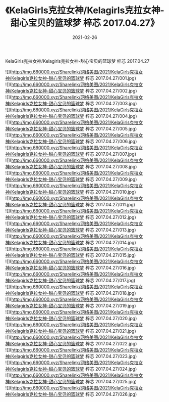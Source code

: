 ﻿---
layout: post
title:  《KelaGirls克拉女神/Kelagirls克拉女神-甜心宝贝的篮球梦 梓芯 2017.04.27》
date:   2021-02-26
img: http://img.660000.xyz/Sharelink/网络美图/2021/KelaGirls克拉女神/Kelagirls克拉女神-甜心宝贝的篮球梦 梓芯 2017.04.27/000.jpg
categories: [美女, 清纯, 唯美]
---

KelaGirls克拉女神/Kelagirls克拉女神-甜心宝贝的篮球梦 梓芯 2017.04.27

 ![](http://img.660000.xyz/Sharelink/网络美图/2021/KelaGirls克拉女神/Kelagirls克拉女神-甜心宝贝的篮球梦 梓芯 2017.04.27/001.jpg) <br>![](http://img.660000.xyz/Sharelink/网络美图/2021/KelaGirls克拉女神/Kelagirls克拉女神-甜心宝贝的篮球梦 梓芯 2017.04.27/002.jpg) <br>![](http://img.660000.xyz/Sharelink/网络美图/2021/KelaGirls克拉女神/Kelagirls克拉女神-甜心宝贝的篮球梦 梓芯 2017.04.27/003.jpg) <br>![](http://img.660000.xyz/Sharelink/网络美图/2021/KelaGirls克拉女神/Kelagirls克拉女神-甜心宝贝的篮球梦 梓芯 2017.04.27/004.jpg) <br>![](http://img.660000.xyz/Sharelink/网络美图/2021/KelaGirls克拉女神/Kelagirls克拉女神-甜心宝贝的篮球梦 梓芯 2017.04.27/005.jpg) <br>![](http://img.660000.xyz/Sharelink/网络美图/2021/KelaGirls克拉女神/Kelagirls克拉女神-甜心宝贝的篮球梦 梓芯 2017.04.27/006.jpg) <br>![](http://img.660000.xyz/Sharelink/网络美图/2021/KelaGirls克拉女神/Kelagirls克拉女神-甜心宝贝的篮球梦 梓芯 2017.04.27/007.jpg) <br>![](http://img.660000.xyz/Sharelink/网络美图/2021/KelaGirls克拉女神/Kelagirls克拉女神-甜心宝贝的篮球梦 梓芯 2017.04.27/008.jpg) <br>![](http://img.660000.xyz/Sharelink/网络美图/2021/KelaGirls克拉女神/Kelagirls克拉女神-甜心宝贝的篮球梦 梓芯 2017.04.27/009.jpg) <br>![](http://img.660000.xyz/Sharelink/网络美图/2021/KelaGirls克拉女神/Kelagirls克拉女神-甜心宝贝的篮球梦 梓芯 2017.04.27/010.jpg) <br>![](http://img.660000.xyz/Sharelink/网络美图/2021/KelaGirls克拉女神/Kelagirls克拉女神-甜心宝贝的篮球梦 梓芯 2017.04.27/011.jpg) <br>![](http://img.660000.xyz/Sharelink/网络美图/2021/KelaGirls克拉女神/Kelagirls克拉女神-甜心宝贝的篮球梦 梓芯 2017.04.27/012.jpg) <br>![](http://img.660000.xyz/Sharelink/网络美图/2021/KelaGirls克拉女神/Kelagirls克拉女神-甜心宝贝的篮球梦 梓芯 2017.04.27/013.jpg) <br>![](http://img.660000.xyz/Sharelink/网络美图/2021/KelaGirls克拉女神/Kelagirls克拉女神-甜心宝贝的篮球梦 梓芯 2017.04.27/014.jpg) <br>![](http://img.660000.xyz/Sharelink/网络美图/2021/KelaGirls克拉女神/Kelagirls克拉女神-甜心宝贝的篮球梦 梓芯 2017.04.27/015.jpg) <br>![](http://img.660000.xyz/Sharelink/网络美图/2021/KelaGirls克拉女神/Kelagirls克拉女神-甜心宝贝的篮球梦 梓芯 2017.04.27/016.jpg) <br>![](http://img.660000.xyz/Sharelink/网络美图/2021/KelaGirls克拉女神/Kelagirls克拉女神-甜心宝贝的篮球梦 梓芯 2017.04.27/017.jpg) <br>![](http://img.660000.xyz/Sharelink/网络美图/2021/KelaGirls克拉女神/Kelagirls克拉女神-甜心宝贝的篮球梦 梓芯 2017.04.27/018.jpg) <br>![](http://img.660000.xyz/Sharelink/网络美图/2021/KelaGirls克拉女神/Kelagirls克拉女神-甜心宝贝的篮球梦 梓芯 2017.04.27/019.jpg) <br>![](http://img.660000.xyz/Sharelink/网络美图/2021/KelaGirls克拉女神/Kelagirls克拉女神-甜心宝贝的篮球梦 梓芯 2017.04.27/020.jpg) <br>![](http://img.660000.xyz/Sharelink/网络美图/2021/KelaGirls克拉女神/Kelagirls克拉女神-甜心宝贝的篮球梦 梓芯 2017.04.27/021.jpg) <br>![](http://img.660000.xyz/Sharelink/网络美图/2021/KelaGirls克拉女神/Kelagirls克拉女神-甜心宝贝的篮球梦 梓芯 2017.04.27/022.jpg) <br>![](http://img.660000.xyz/Sharelink/网络美图/2021/KelaGirls克拉女神/Kelagirls克拉女神-甜心宝贝的篮球梦 梓芯 2017.04.27/023.jpg) <br>![](http://img.660000.xyz/Sharelink/网络美图/2021/KelaGirls克拉女神/Kelagirls克拉女神-甜心宝贝的篮球梦 梓芯 2017.04.27/024.jpg) <br>![](http://img.660000.xyz/Sharelink/网络美图/2021/KelaGirls克拉女神/Kelagirls克拉女神-甜心宝贝的篮球梦 梓芯 2017.04.27/025.jpg) <br>![](http://img.660000.xyz/Sharelink/网络美图/2021/KelaGirls克拉女神/Kelagirls克拉女神-甜心宝贝的篮球梦 梓芯 2017.04.27/026.jpg) <br>